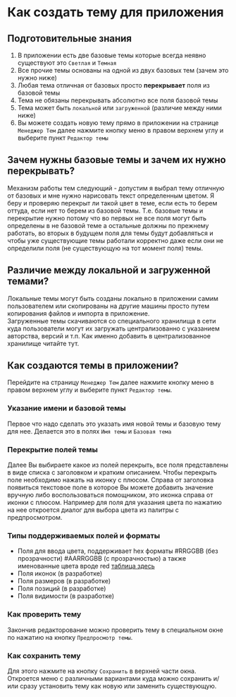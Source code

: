 # Как создать тему для приложения
## Подготовительные знания
1. В приложении есть две базовые темы которые всегда неявно существуют это ``Светлая`` и ``Темная``
2. Все прочие темы основаны на одной из двух базовых тем (зачем это нужно ниже)
3. Любая тема отличная от базовых просто **перекрывает** поля из базовой темы
4. Тема не обязаны перекрывать абсолютно все поля базовой темы
5. Тема может быть ``локальной`` или ``загруженной`` (различие между ними ниже)
6. Вы можете создать новую тему прямо в приложении на странице ``Менеджер Тем`` далее нажмите кнопку меню в правом верхнем углу и выберите пункт ``Редактор темы``

## Зачем нужны базовые темы и зачем их нужно перекрывать?
Механизм работы тем следующий - допустим я выбрал тему отличную от базовых и мне нужно нарисовать текст определенным цветом.
Я беру и проверяю перекрыт ли такой цвет в теме, если есть то берем оттуда, если нет то берем из базовой темы.
Т.е. базовые темы и перекрытие нужно потому что во первых не все поля могут быть определены в не базовой теме а остальные должны по прежнему работать,
во вторых в будущем поля для темы будут добавляться и чтобы уже существующие темы работали корректно даже если они не определили поля (не существующую на тот момент поля) темы.

## Различие между локальной и загруженной темами?
Локальные темы могут быть созданы локально в приложении самим пользователем или скопированы на другие машины просто путем копирования файлов и импорта в приложение.  
Загруженные темы скачиваются со специального хранилища в сети куда пользователи могут их загружать централизованно с указанием авторства, версий и т.п.
Как именно добавить в централизованное хранилище читайте тут.

## Как создаются темы в приложении?
Перейдите на страницу ``Менеджер Тем`` далее нажмите кнопку меню в правом верхнем углу и выберите пункт ``Редактор темы``.  

### Указание имени и базовой темы
Первое что надо сделать это указать имя новой темы и базовую тему для нее. Делается это в полях ``Имя темы`` и ``Базовая тема``

### Перекрытие полей темы
Далее Вы выбираете какое из полей перекрыть, все поля представлены в виде списка с заголовком и кратким описанием.
Чтобы перекрыть поле необходимо нажать на иконку с плюсом. Справа от заголовка появиться текстовое поле в которое Вы можете добавить значение вручную либо воспользоваться
помощником, это иконка справа от иконки с плюсом. Например для поля для указания цвета по нажатию на нее откроется диалог для выбора цвета из палитры с предпросмотром.

### Типы поддерживаемых полей и форматы
- Поля для ввода цвета, поддерживает hex форматы #RRGGBB (без прозрачности) #AARRGGBB (с прозрачностью) а также именованные цвета вроде red [таблица здесь](https://doc.qt.io/qt-6/qml-color.html#svg-color-reference)
- Поля иконок (в разработке)
- Поля размеров (в разработке)
- Поля позиций (в разработке)
- Поля видимости (в разработке)

### Как проверить тему
Закончив редакторование можно проверить тему в специальном окне по нажатию на кнопку ``Предпросмотр темы``.
### Как сохранить тему
Для этого нажмите на кнопку ``Сохранить`` в верхней части окна. Откроется меню с различными вариантами куда можно сохранить и/или сразу установить тему как новую или заменить существующую.
